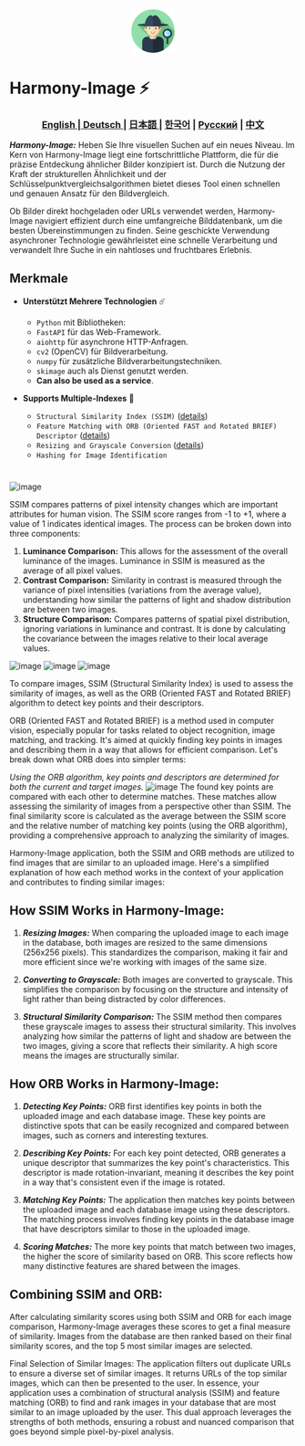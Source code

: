 <div align="center">
  <img src="assets/logo.svg" width="15%"/>
</div>

# Harmony-Image ⚡️

<div align="center">
  <h3> <a href="https://github.com/Solrikk/Harmony-Image/blob/main/README.md"> English | <a href="https://github.com/Solrikk/Harmony-Image/blob/main/README_GE.md"> Deutsch </a> | <a href="https://github.com/Solrikk/Harmony-Image/blob/main/README_JP.md"> 日本語 </a> | <a href="README_KR.md">한국어</a> | <a href="https://github.com/Solrikk/Harmony-Image/blob/main/README_RU.md">Русский</a> | <a href="README_CN.md">中文</a> </h3>
</div>

 **_Harmony-Image:_** Heben Sie Ihre visuellen Suchen auf ein neues Niveau. Im Kern von Harmony-Image liegt eine fortschrittliche Plattform, die für die präzise Entdeckung ähnlicher Bilder konzipiert ist. Durch die Nutzung der Kraft der strukturellen Ähnlichkeit und der Schlüsselpunktvergleichsalgorithmen bietet dieses Tool einen schnellen und genauen Ansatz für den Bildvergleich.

Ob Bilder direkt hochgeladen oder URLs verwendet werden, Harmony-Image navigiert effizient durch eine umfangreiche Bilddatenbank, um die besten Übereinstimmungen zu finden. Seine geschickte Verwendung asynchroner Technologie gewährleistet eine schnelle Verarbeitung und verwandelt Ihre Suche in ein nahtloses und fruchtbares Erlebnis.

## Merkmale
- **Unterstützt Mehrere Technologien** ☄️

  - `Python` mit Bibliotheken:
  - `FastAPI` für das Web-Framework.
  - `aiohttp` für asynchrone HTTP-Anfragen.
  - `cv2` (OpenCV) für Bildverarbeitung.
  - `numpy` für zusätzliche Bildverarbeitungstechniken.
  - `skimage` auch als Dienst genutzt werden.
  - **Can also be used as a service**.

- **Supports Multiple-Indexes** 🚀

  - `Structural Similarity Index (SSIM)` ([details](https://en.wikipedia.org/wiki/Structural_similarity_index_measure))
  - `Feature Matching with ORB (Oriented FAST and Rotated BRIEF) Descriptor` ([details](https://en.wikipedia.org/wiki/Oriented_FAST_and_rotated_BRIEF))
  - `Resizing and Grayscale Conversion` ([details](https://en.wikipedia.org/wiki/Grayscale))
  - `Hashing for Image Identification` 

#

![image](https://wikimedia.org/api/rest_v1/media/math/render/svg/4203f29f732e5cdc9d8a95907ef6d8e12f08ca09)

SSIM compares patterns of pixel intensity changes which are important attributes for human vision. The SSIM score ranges from -1 to +1, where a value of 1 indicates identical images. The process can be broken down into three components:
1) **Luminance Comparison:** This allows for the assessment of the overall luminance of the images. Luminance in SSIM is measured as the average of all pixel values.
2) **Contrast Comparison:** Similarity in contrast is measured through the variance of pixel intensities (variations from the average value), understanding how similar the patterns of light and shadow distribution are between two images.
3) **Structure Comparison:** Compares patterns of spatial pixel distribution, ignoring variations in luminance and contrast. It is done by calculating the covariance between the images relative to their local average values.

![image](https://wikimedia.org/api/rest_v1/media/math/render/svg/96b4f1c3840c3707a93197798dcbfbfff24fa92b)
![image](https://wikimedia.org/api/rest_v1/media/math/render/svg/fcda97086476fa420b3b06568a0d202980a600d0)
![image](https://wikimedia.org/api/rest_v1/media/math/render/svg/1aebd62ba5b7e6ae47780ccfa659333f078d6eac)

To compare images, SSIM (Structural Similarity Index) is used to assess the similarity of images, as well as the ORB (Oriented FAST and Rotated BRIEF) algorithm to detect key points and their descriptors.

ORB (Oriented FAST and Rotated BRIEF) is a method used in computer vision, especially popular for tasks related to object recognition, image matching, and tracking. It's aimed at quickly finding key points in images and describing them in a way that allows for efficient comparison. Let's break down what ORB does into simpler terms:

_Using the ORB algorithm, key points and descriptors are determined for both the current and target images._
![image](https://i.stack.imgur.com/spSvt.png)
The found key points are compared with each other to determine matches. These matches allow assessing the similarity of images from a perspective other than SSIM. The final similarity score is calculated as the average between the SSIM score and the relative number of matching key points (using the ORB algorithm), providing a comprehensive approach to analyzing the similarity of images.

Harmony-Image application, both the SSIM and ORB methods are utilized to find images that are similar to an uploaded image. Here's a simplified explanation of how each method works in the context of your application and contributes to finding similar images:

## How SSIM Works in Harmony-Image:
1) **_Resizing Images:_** When comparing the uploaded image to each image in the database, both images are resized to the same dimensions (256x256 pixels). This standardizes the comparison, making it fair and more efficient since we're working with images of the same size.

2) **_Converting to Grayscale:_** Both images are converted to grayscale. This simplifies the comparison by focusing on the structure and intensity of light rather than being distracted by color differences.

3) **_Structural Similarity Comparison:_** The SSIM method then compares these grayscale images to assess their structural similarity. This involves analyzing how similar the patterns of light and shadow are between the two images, giving a score that reflects their similarity. A high score means the images are structurally similar.

## How ORB Works in Harmony-Image:
1) **_Detecting Key Points:_** ORB first identifies key points in both the uploaded image and each database image. These key points are distinctive spots that can be easily recognized and compared between images, such as corners and interesting textures.

2) **_Describing Key Points:_** For each key point detected, ORB generates a unique descriptor that summarizes the key point's characteristics. This descriptor is made rotation-invariant, meaning it describes the key point in a way that's consistent even if the image is rotated.

3) **_Matching Key Points:_** The application then matches key points between the uploaded image and each database image using these descriptors. The matching process involves finding key points in the database image that have descriptors similar to those in the uploaded image.

4) **_Scoring Matches:_** The more key points that match between two images, the higher the score of similarity based on ORB. This score reflects how many distinctive features are shared between the images.

## Combining SSIM and ORB:
 After calculating similarity scores using both SSIM and ORB for each image comparison, Harmony-Image averages these scores to get a final measure of similarity.
Images from the database are then ranked based on their final similarity scores, and the top 5 most similar images are selected.

 Final Selection of Similar Images:
The application filters out duplicate URLs to ensure a diverse set of similar images.
 It returns URLs of the top similar images, which can then be presented to the user.
 In essence, your application uses a combination of structural analysis (SSIM) and feature matching (ORB) to find and rank images in your database that are most similar to an image uploaded by the user. This dual approach leverages the strengths of both methods, ensuring a robust and nuanced comparison that goes beyond simple pixel-by-pixel analysis.

